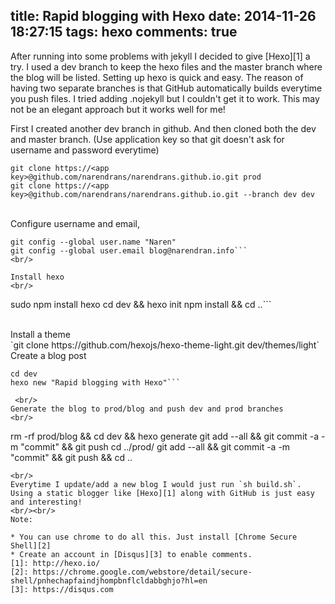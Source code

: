 title: Rapid blogging with Hexo
date: 2014-11-26 18:27:15
tags: hexo
comments: true
---

After running into some problems with jekyll I decided to give [Hexo][1] a try. I used a dev branch to keep the hexo files and 
the master branch where the blog will be listed. Setting up hexo is quick and easy. The reason of having two separate branches is that GitHub automatically builds everytime you push files. I tried adding .nojekyll but I couldn't get it to work. This may not be an elegant approach but it works well for me!

First I created another dev branch in github. And then cloned both the dev and master branch. (Use application key so that git doesn't ask for username and password everytime)

```
git clone https://<app key>@github.com/narendrans/narendrans.github.io.git prod
git clone https://<app key>@github.com/narendrans/narendrans.github.io.git --branch dev dev
```
<br/>
Configure username and email,
<br/>

```
git config --global user.name "Naren"
git config --global user.email blog@narendran.info```
<br/>

Install hexo
<br/>

```
sudo npm install hexo
cd dev && hexo init
npm install && cd ..```

<br/>
Install a theme

<br/>
`git clone https://github.com/hexojs/hexo-theme-light.git dev/themes/light`

<br/>
Create a blog post 
<br/>

```
cd dev
hexo new "Rapid blogging with Hexo"```
 
 <br/>
Generate the blog to prod/blog and push dev and prod branches
<br/>

```
rm -rf prod/blog && cd dev && hexo generate
git add --all && git commit -a -m "commit" && git push
cd ../prod/
git add --all && git commit -a -m "commit" && git push && cd ..
```
<br/>
Everytime I update/add a new blog I would just run `sh build.sh`. Using a static blogger like [Hexo][1] along with GitHub is just easy and interesting!
<br/><br/>
Note:  

* You can use chrome to do all this. Just install [Chrome Secure Shell][2]
* Create an account in [Disqus][3] to enable comments.
[1]: http://hexo.io/
[2]: https://chrome.google.com/webstore/detail/secure-shell/pnhechapfaindjhompbnflcldabbghjo?hl=en
[3]: https://disqus.com

